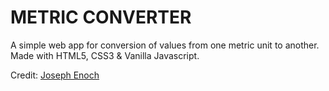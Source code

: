 # METRIC CONVERTER
A simple web app for conversion of values from one metric unit to another.
<br>
Made with HTML5, CSS3 & Vanilla Javascript.


Credit: [Joseph Enoch](https://www.github.com/Josephenoch) 
